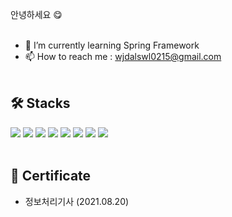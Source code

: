 안녕하세요 😋
<br>
<br>
- 🌱 I’m currently learning Spring Framework
- 📫 How to reach me : wjdalswl0215@gmail.com
<br><br>

## 🛠  Stacks
<a><img src="https://img.shields.io/badge/Spring-3DDC84?style=flat-square&logo=Spring&logoColor=white"/></a>
<a><img src="https://img.shields.io/badge/Spring Boot-6DB33F?style=flat-square&logo=Spring Boot&logoColor=white"/></a>
<a><img src="https://img.shields.io/badge/Python-3776AB?style=flat-square&logo=Python&logoColor=white"/></a>
<a><img src="https://img.shields.io/badge/Java-007396?style=flat-square&logo=Java&logoColor=white"/></a>
<a><img src="https://img.shields.io/badge/HTML5-E34F26?style=flat-square&logo=HTML5&logoColor=white"/></a>
<a><img src="https://img.shields.io/badge/CSS3-1572B6?style=flat-square&logo=CSS3&logoColor=white"/></a>
<a><img src="https://img.shields.io/badge/MySQL-4479A1?style=flat-square&logo=MySQL&logoColor=white"/></a>
<a><img src="https://img.shields.io/badge/GitHub-181717?style=flat-square&logo=GitHub&logoColor=white"/></a>
<br><br>

## 🏅 Certificate
- 정보처리기사 (2021.08.20)
<br><br>



<!--
**jungminji0215/jungminji0215** is a ✨ _special_ ✨ repository because its `README.md` (this file) appears on your GitHub profile.

Here are some ideas to get you started:

- 🔭 I’m currently working on ...
- 🌱 I’m currently learning ...
- 👯 I’m looking to collaborate on ...
- 🤔 I’m looking for help with ...
- 💬 Ask me about ...
- 📫 How to reach me: ...
- 😄 Pronouns: ...
- ⚡ Fun fact: ...
-->



